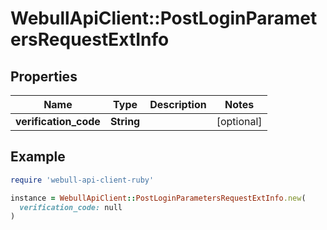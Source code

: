 # WebullApiClient::PostLoginParametersRequestExtInfo

## Properties

| Name | Type | Description | Notes |
| ---- | ---- | ----------- | ----- |
| **verification_code** | **String** |  | [optional] |

## Example

```ruby
require 'webull-api-client-ruby'

instance = WebullApiClient::PostLoginParametersRequestExtInfo.new(
  verification_code: null
)
```

